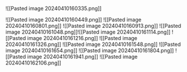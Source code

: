 ![[Pasted image 20240410160335.png]]

![[Pasted image 20240410160449.png]]
![[Pasted image 20240410160801.png]]
![[Pasted image 20240410160913.png]]
![[Pasted image 20240410161048.png]]![[Pasted image 20240410161114.png]]
![[Pasted image 20240410161216.png]]
![[Pasted image 20240410161326.png]]
![[Pasted image 20240410161548.png]]
![[Pasted image 20240410161654.png]]
![[Pasted image 20240410161804.png]]
![[Pasted image 20240410161941.png]]
![[Pasted image 20240410162106.png]]
